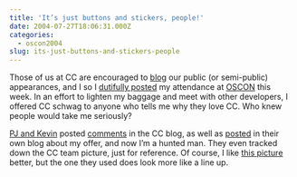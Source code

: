```yaml
---
title: 'It’s just buttons and stickers, people!'
date: 2004-07-27T18:06:31.000Z
categories:
  - oscon2004
slug: its-just-buttons-and-stickers-people
---
```

Those of us at CC are encouraged to [blog][1]  our public (or semi-public) appearances, and I so I [dutifully posted][2]  my attendance at [OSCON][3]  this week. In an effort to lighten my baggage and meet with other developers, I offered CC schwag to anyone who tells me why they love CC. Who knew people would take me seriously?

[PJ and Kevin][4]  posted [comments][5]  in the CC blog, as well as [posted][6]  in their own blog about my offer, and now I’m a hunted man. They even tracked down the CC team picture, just for reference. Of course, I like [this picture][7]  better, but the one they used does look more like a line up.



 [1]: http://creativecommons.org/weblog
 [2]: http://creativecommons.org/weblog/archive/2004/07/#4346
 [3]: http://www.oreillynet.com/oscon2004/
 [4]: http://snapplatform.org
 [5]: http://creativecommons.org/weblog/entry/4346
 [6]: http://www.snapplatform.org/blog/archives/000030.html
 [7]: http://tenyearsofmylife.com/2004/07/20/
